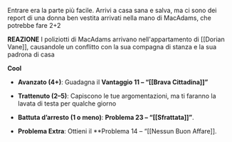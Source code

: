 Entrare era la parte più facile. Arrivi a casa sana e salva, ma ci sono dei report di una donna ben vestita arrivati nella mano di MacAdams, che potrebbe fare 2+2 

**REAZIONE**
I poliziotti di MacAdams arrivano nell'appartamento di [[Dorian Vane]], causandole un conflitto con la sua compagna di stanza e la sua padrona di casa

**Cool**

- **Avanzato (4+)**:  Guadagna il **Vantaggio 11 – “[[Brava Cittadina]]”** 
    
- **Trattenuto (2–5)**: Capiscono le tue argomentazioni, ma ti faranno la lavata di testa per qualche giorno
    
- **Battuta d’arresto (1 o meno)**: 
    **Problema 23 – “[[Sfrattata]]”**.
    
- **Problema Extra**: Ottieni il **Problema 14 – “[[Nessun Buon Affare]].